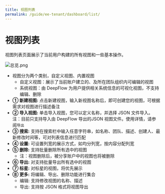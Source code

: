 ```yaml
---
title: 视图列表
permalink: /guide/ee-tenant/dashboard/list/
---
```


# 视图列表

视图列表页面展示了当前用户构建的所有视图和一些基本操作。

![总览.png](https://yunshan-guangzhou.oss-cn-beijing.aliyuncs.com/pub/pic/20240514664305b709a65.png)

- 视图分为两个类别，自定义视图、内置视图
  - 自定义视图：展示了当前账户建立的、及所在团队组织内可编辑的视图
  - 系统视图：由 DeepFlow 为用户提供相关系统信息的可视化视图，不支持编辑、删除
- **① 新建视图:** 点击新建视图，输入新视图名称后，即可创建您的视图，可根据需求对视图进行描述备注
- **② 导入视图:** 单击导入视图，您可以定义名称，并选择 JSON 文件导入。注：目前只支持导入由 DeepFlow 导出的JSON 视图文件。使用详情，请参阅`导出`
- **③ 搜索:** 支持在搜索栏中输入任意字符串，如名称、团队、描述、创建人、最新修改时间等，可对列表信息进行匹配
- **④ 设置:** 可设置列宽的展示方式，如均分列宽，按内容分配列宽
- **⑤ 删除:** 支持批量删除所有选中的视图
  - 注：视图删除后，被分享账户中的视图也将被删除
- **⑥ 导出:** 对支持批量导出所有选中的视图
- **⑦ 标星:** 对标星的视图，将优先展示
- **⑧ 更多:** 将编辑、导出、删除功能进行集合
    - 编辑: 支持修改视图的名称、描述 
    - 导出: 支持按 JSON 格式将视图导出 
